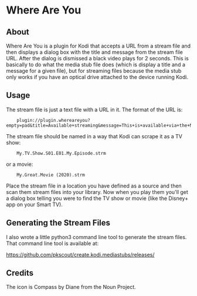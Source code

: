 # Where Are You

## About

Where Are You is a plugin for Kodi that accepts a URL from a stream file and then displays a dialog box with the title and message from the stream file URL.  After the dialog is dismissed a black video plays for 2 seconds.  This is basically to do what the media stub file does (which is display a title and a message for a given file), but for streaming files because the media stub only works if you have an optical drive attached to the device running Kodi.

## Usage

The stream file is just a text file with a URL in it.  The format of the URL is:

```
    plugin://plugin.whereareyou?empty=pad&title=Available+streaming&message=This+is+available+via+the+Netflix+app+on+the+TV
```

The stream file should be named in a way that Kodi can scrape it as a TV show:

```
    My.TV.Show.S01.E01.My.Episode.strm
```
or a movie:

```
    My.Great.Movie (2020).strm
```

Place the stream file in a location you have defined as a source and then scan them stream files into your library. Now when you play them you'll get a dialog box telling you were to find the TV show or movie (like the Disney+ app on your Smart TV).

## Generating the Stream Files

I also wrote a little python3 command line tool to generate the stream files.  That command line tool is available at:

<https://github.com/pkscout/create.kodi.mediastubs/releases/>

## Credits

The icon is Compass by Diane from the Noun Project.